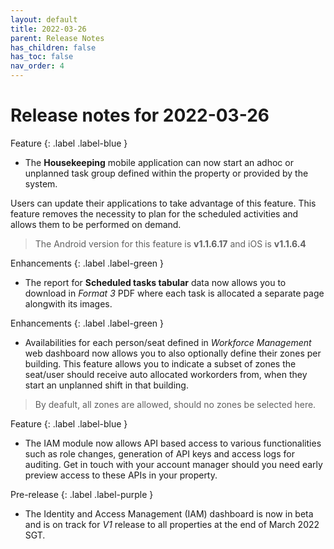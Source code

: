```yaml
---
layout: default
title: 2022-03-26
parent: Release Notes
has_children: false
has_toc: false
nav_order: 4
---
```


# Release notes for 2022-03-26

Feature
{: .label .label-blue }
- The **Housekeeping** mobile application can now start an adhoc or unplanned task group defined within the property or provided by the system.

Users can update their applications to take advantage of this feature. This feature removes the necessity to plan for the scheduled activities and allows them to be performed on demand.

> The Android version for this feature is **v1.1.6.17** and iOS is **v1.1.6.4**

Enhancements
{: .label .label-green }
- The report for **Scheduled tasks tabular** data now allows you to download in *Format 3* PDF where each task is allocated a separate page alongwith its images.

Enhancements
{: .label .label-green }
- Availabilities for each person/seat defined in *Workforce Management* web dashboard now allows you to also optionally define their zones per building.
This feature allows you to indicate a subset of zones the seat/user should receive auto allocated workorders from, when they start an unplanned shift in that building.

> By deafult, all zones are allowed, should no zones be selected here.

Feature
{: .label .label-blue }
- The IAM module now allows API based access to various functionalities such as role changes, generation of API keys and access logs for auditing.
Get in touch with your account manager should you need early preview access to these APIs in your property.

Pre-release
{: .label .label-purple }
- The Identity and Access Management (IAM) dashboard is now in beta and is on track for *V1* release to all properties at the end of March 2022 SGT.
